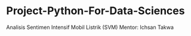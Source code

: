 # Project-Python-For-Data-Sciences
Analisis Sentimen Intensif Mobil Listrik (SVM)
Mentor: Ichsan Takwa
